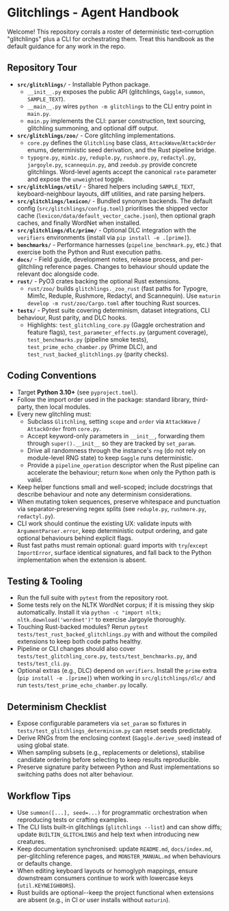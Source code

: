# Glitchlings - Agent Handbook

Welcome! This repository corrals a roster of deterministic text-corruption "glitchlings" plus a CLI for orchestrating them. Treat this handbook as the default guidance for any work in the repo.

## Repository Tour
- **`src/glitchlings/`** - Installable Python package.
  - `__init__.py` exposes the public API (glitchlings, `Gaggle`, `summon`, `SAMPLE_TEXT`).
  - `__main__.py` wires `python -m glitchlings` to the CLI entry point in `main.py`.
  - `main.py` implements the CLI: parser construction, text sourcing, glitchling summoning, and optional diff output.
- **`src/glitchlings/zoo/`** - Core glitchling implementations.
  - `core.py` defines the `Glitchling` base class, `AttackWave`/`AttackOrder` enums, deterministic seed derivation, and the Rust pipeline bridge.
  - `typogre.py`, `mim1c.py`, `reduple.py`, `rushmore.py`, `redactyl.py`, `jargoyle.py`, `scannequin.py`, and `zeedub.py` provide concrete glitchlings. Word-level agents accept the canonical `rate` parameter and expose the `unweighted` toggle.
- **`src/glitchlings/util/`** - Shared helpers including `SAMPLE_TEXT`, keyboard-neighbour layouts, diff utilities, and rate parsing helpers.
- **`src/glitchlings/lexicon/`** - Bundled synonym backends. The default config (`src/glitchlings/config.toml`) prioritises the shipped vector cache (`lexicon/data/default_vector_cache.json`), then optional graph caches, and finally WordNet when installed.
- **`src/glitchlings/dlc/prime/`** - Optional DLC integration with the `verifiers` environments (install via `pip install -e .[prime]`).
- **`benchmarks/`** - Performance harnesses (`pipeline_benchmark.py`, etc.) that exercise both the Python and Rust execution paths.
- **`docs/`** - Field guide, development notes, release process, and per-glitchling reference pages. Changes to behaviour should update the relevant doc alongside code.
- **`rust/`** - PyO3 crates backing the optional Rust extensions.
  - `rust/zoo/` builds `glitchlings._zoo_rust` (fast paths for Typogre, Mim1c, Reduple, Rushmore, Redactyl, and Scannequin). Use `maturin develop -m rust/zoo/Cargo.toml` after touching Rust sources.
- **`tests/`** - Pytest suite covering determinism, dataset integrations, CLI behaviour, Rust parity, and DLC hooks.
  - Highlights: `test_glitchling_core.py` (Gaggle orchestration and feature flags), `test_parameter_effects.py` (argument coverage), `test_benchmarks.py` (pipeline smoke tests), `test_prime_echo_chamber.py` (Prime DLC), and `test_rust_backed_glitchlings.py` (parity checks).

## Coding Conventions
- Target **Python 3.10+** (see `pyproject.toml`).
- Follow the import order used in the package: standard library, third-party, then local modules.
- Every new glitchling must:
  - Subclass `Glitchling`, setting `scope` and `order` via `AttackWave` / `AttackOrder` from `core.py`.
  - Accept keyword-only parameters in `__init__`, forwarding them through `super().__init__` so they are tracked by `set_param`.
  - Drive all randomness through the instance's `rng` (do not rely on module-level RNG state) to keep `Gaggle` runs deterministic.
  - Provide a `pipeline_operation` descriptor when the Rust pipeline can accelerate the behaviour; return `None` when only the Python path is valid.
- Keep helper functions small and well-scoped; include docstrings that describe behaviour and note any determinism considerations.
- When mutating token sequences, preserve whitespace and punctuation via separator-preserving regex splits (see `reduple.py`, `rushmore.py`, `redactyl.py`).
- CLI work should continue the existing UX: validate inputs with `ArgumentParser.error`, keep deterministic output ordering, and gate optional behaviours behind explicit flags.
- Rust fast paths must remain optional: guard imports with `try`/`except ImportError`, surface identical signatures, and fall back to the Python implementation when the extension is absent.

## Testing & Tooling
- Run the full suite with `pytest` from the repository root.
- Some tests rely on the NLTK WordNet corpus; if it is missing they skip automatically. Install it via `python -c "import nltk; nltk.download('wordnet')"` to exercise Jargoyle thoroughly.
- Touching Rust-backed modules? Rerun `pytest tests/test_rust_backed_glitchlings.py` with and without the compiled extensions to keep both code paths healthy.
- Pipeline or CLI changes should also cover `tests/test_glitchling_core.py`, `tests/test_benchmarks.py`, and `tests/test_cli.py`.
- Optional extras (e.g., DLC) depend on `verifiers`. Install the `prime` extra (`pip install -e .[prime]`) when working in `src/glitchlings/dlc/` and run `tests/test_prime_echo_chamber.py` locally.

## Determinism Checklist
- Expose configurable parameters via `set_param` so fixtures in `tests/test_glitchlings_determinism.py` can reset seeds predictably.
- Derive RNGs from the enclosing context (`Gaggle.derive_seed`) instead of using global state.
- When sampling subsets (e.g., replacements or deletions), stabilise candidate ordering before selecting to keep results reproducible.
- Preserve signature parity between Python and Rust implementations so switching paths does not alter behaviour.

## Workflow Tips
- Use `summon([...], seed=...)` for programmatic orchestration when reproducing tests or crafting examples.
- The CLI lists built-in glitchlings (`glitchlings --list`) and can show diffs; update `BUILTIN_GLITCHLINGS` and help text when introducing new creatures.
- Keep documentation synchronised: update `README.md`, `docs/index.md`, per-glitchling reference pages, and `MONSTER_MANUAL.md` when behaviours or defaults change.
- When editing keyboard layouts or homoglyph mappings, ensure downstream consumers continue to work with lowercase keys (`util.KEYNEIGHBORS`).
- Rust builds are optional--keep the project functional when extensions are absent (e.g., in CI or user installs without `maturin`).
